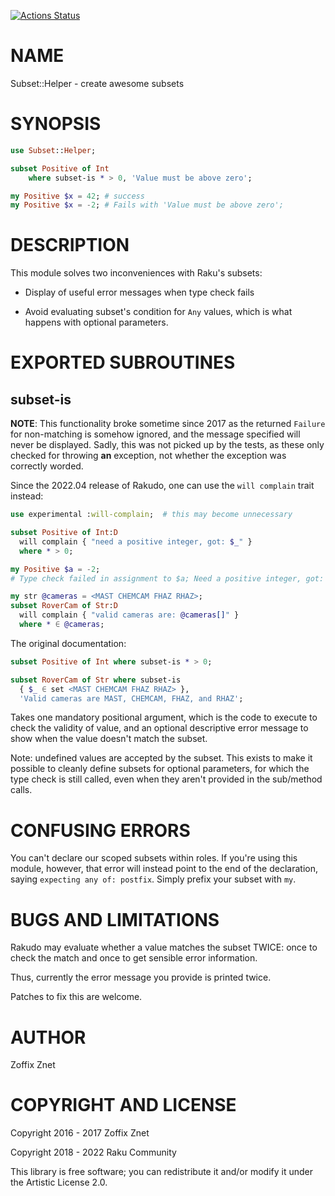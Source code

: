 [![Actions Status](https://github.com/raku-community-modules/Subset-Helper/actions/workflows/test.yml/badge.svg)](https://github.com/raku-community-modules/Subset-Helper/actions)

NAME
====

Subset::Helper - create awesome subsets

SYNOPSIS
========

```raku
use Subset::Helper;

subset Positive of Int
    where subset-is * > 0, 'Value must be above zero';

my Positive $x = 42; # success
my Positive $x = -2; # Fails with 'Value must be above zero';
```

DESCRIPTION
===========

This module solves two inconveniences with Raku's subsets:

  * Display of useful error messages when type check fails

  * Avoid evaluating subset's condition for `Any` values, which is what happens with optional parameters.

EXPORTED SUBROUTINES
====================

subset-is
---------

**NOTE**: This functionality broke sometime since 2017 as the returned `Failure` for non-matching is somehow ignored, and the message specified will never be displayed. Sadly, this was not picked up by the tests, as these only checked for throwing **an** exception, not whether the exception was correctly worded.

Since the 2022.04 release of Rakudo, one can use the `will complain` trait instead:

```raku
use experimental :will-complain;  # this may become unnecessary

subset Positive of Int:D
  will complain { "need a positive integer, got: $_" }
  where * > 0;

my Positive $a = -2;
# Type check failed in assignment to $a; Need a positive integer, got: -2

my str @cameras = <MAST CHEMCAM FHAZ RHAZ>;
subset RoverCam of Str:D
  will complain { "valid cameras are: @cameras[]" }
  where * ∈ @cameras;
```

The original documentation:

```raku
subset Positive of Int where subset-is * > 0;

subset RoverCam of Str where subset-is
  { $_ ∈ set <MAST CHEMCAM FHAZ RHAZ> },
  'Valid cameras are MAST, CHEMCAM, FHAZ, and RHAZ';
```

Takes one mandatory positional argument, which is the code to execute to check the validity of value, and an optional descriptive error message to show when the value doesn't match the subset.

Note: undefined values are accepted by the subset. This exists to make it possible to cleanly define subsets for optional parameters, for which the type check is still called, even when they aren't provided in the sub/method calls.

CONFUSING ERRORS
================

You can't declare our scoped subsets within roles. If you're using this module, however, that error will instead point to the end of the declaration, saying `expecting any of: postfix`. Simply prefix your subset with `my`.

BUGS AND LIMITATIONS
====================

Rakudo may evaluate whether a value matches the subset TWICE: once to check the match and once to get sensible error information.

Thus, currently the error message you provide is printed twice.

Patches to fix this are welcome.

AUTHOR
======

Zoffix Znet

COPYRIGHT AND LICENSE
=====================

Copyright 2016 - 2017 Zoffix Znet

Copyright 2018 - 2022 Raku Community

This library is free software; you can redistribute it and/or modify it under the Artistic License 2.0.

